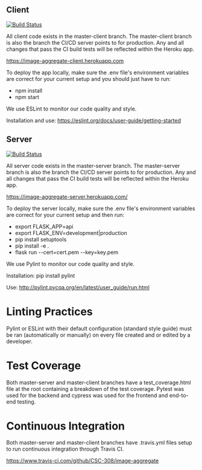 ## Client
[![Build Status](https://www.travis-ci.com/CSC-308/image-aggregate.png?branch=master-client)](https://www.travis-ci.com/CSC-308/image-aggregate)

All client code exists in the master-client branch. The master-client branch is
also the branch the CI/CD server points to for production. Any and all changes
that pass the CI build tests will be reflected within the Heroku app.

https://image-aggregate-client.herokuapp.com

To deploy the app locally, make sure the .env file's environment variables are
correct for your current setup and you should just have to run:

* npm install
* npm start

We use ESLint to monitor our code quality and style.

Installation and use: https://eslint.org/docs/user-guide/getting-started

## Server
[![Build Status](https://www.travis-ci.com/CSC-308/image-aggregate.png?branch=master-server)](https://www.travis-ci.com/CSC-308/image-aggregate)

All server code exists in the master-server branch. The master-server branch is
also the branch the CI/CD server points to for production. Any and all changes
that pass the CI build tests will be reflected within the Heroku app.

https://image-aggregate-server.herokuapp.com/

To deploy the server locally, make sure the .env file's environment variables
are correct for your current setup and then run:

* export FLASK_APP=api
* export FLASK_ENV=development|production
* pip install setuptools
* pip install -e .
* flask run --cert=cert.pem --key=key.pem

We use Pylint to monitor our code quality and style.

Installation: pip install pylint

Use: http://pylint.pycqa.org/en/latest/user_guide/run.html

# Linting Practices

Pylint or ESLint with their default configuration (standard style guide) must be ran (automatically or
manually) on every file created and or edited by a developer.

# Test Coverage

Both master-server and master-client branches have a test_coverage.html file at
the root containing a breakdown of the test coverage. Pytest was used for the
backend and cypress was used for the frontend and end-to-end testing.

# Continuous Integration

Both master-server and master-client branches have .travis.yml files setup to
run continuous integration through Travis CI.

https://www.travis-ci.com/github/CSC-308/image-aggregate
